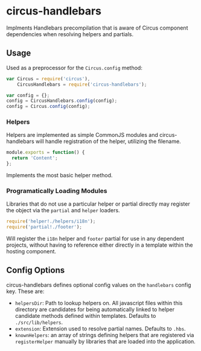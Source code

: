 # circus-handlebars

Implments Handlebars precompilation that is aware of Circus component dependencies when resolving helpers and partials.

## Usage

Used as a preprocessor for the `Circus.config` method:

```javascript
var Circus = require('circus'),
    CircusHandlebars = require('circus-handlebars');

var config = {};
config = CircusHandlebars.config(config);
config = Circus.config(config);
```

### Helpers

Helpers are implemented as simple CommonJS modules and circus-handlebars will handle registration of the helper, utilizing the filename.

```javascript
module.exports = function() {
  return 'Content';
};
```

Implements the most basic helper method.

### Programatically Loading Modules

Libraries that do not use a particular helper or partial directly may register the object via the `partial` and `helper` loaders.

```javascript
require('helper!./helpers/i18n');
require('partial!./footer');
```

Will register the `i18n` helper and `footer` partial for use in any dependent projects, without having to reference either directly in a template within the hosting component.


## Config Options

circus-handlebars defines optional config values on the `handlebars` config key. These are:

- `helpersDir`: Path to lookup helpers on. All javascript files within this directory are candidates for being automatically linked to helper candidate methods defined within templates. Defaults to `./src/lib/helpers`.
- `extension`: Extension used to resolve partial names. Defaults to `.hbs`.
- `knownHelpers`: an array of strings defining helpers that are registered via `registerHelper` manually by libraries that are loaded into the application.

